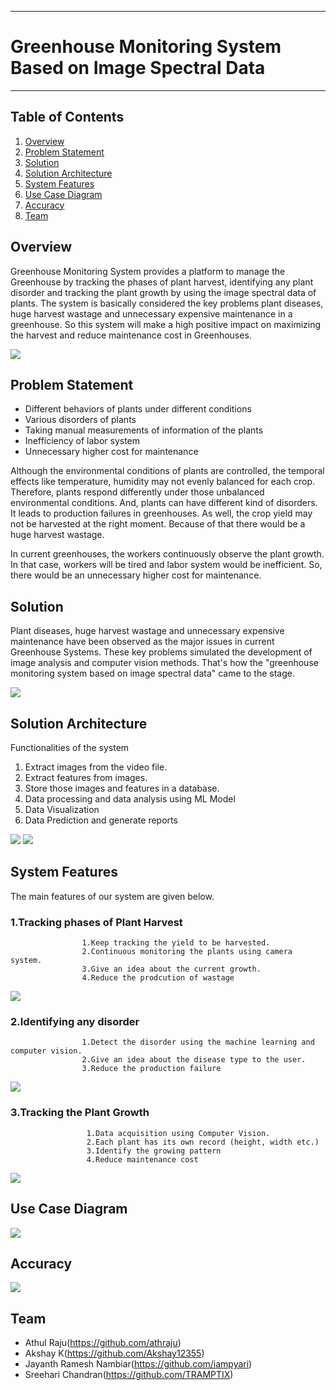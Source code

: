 ___
# Greenhouse Monitoring System Based on Image Spectral Data
___

## Table of Contents
1. [Overview](#overview)
2. [Problem Statement](#problem-statement)
3. [Solution](#solution)
4. [Solution Architecture](#solution-architecture)
5. [System Features](#system-features)
6. [Use Case Diagram](#use-case-diagram)
7. [Accuracy](#accuracy)
8. [Team](#team)


## Overview
Greenhouse Monitoring System provides a platform to manage the Greenhouse by tracking the phases of plant harvest, identifying any plant disorder and tracking the plant growth by using the image spectral data of plants. The system is basically considered the key problems plant diseases, huge harvest wastage and unnecessary expensive maintenance in a greenhouse. So this system will make a high positive impact on maximizing the harvest and reduce maintenance cost in Greenhouses.

![](https://github.com/athraju/2021_IBM_Code_Challenge_Greeenhouse_Monitoring_System/blob/main/data/docs/introduction.png)

## Problem Statement
- Different behaviors of plants under different conditions
- Various disorders of plants
- Taking manual measurements of information of the plants
- Inefficiency of labor system
- Unnecessary higher cost for maintenance

Although the environmental conditions of plants are controlled, the temporal effects like temperature, humidity may not evenly balanced for each crop. Therefore, plants respond differently under those unbalanced environmental conditions. And, plants can have different kind of disorders. It leads to production failures in greenhouses. As well, the crop yield may not be harvested at the right moment. Because of that there would be a huge harvest wastage.

In current greenhouses, the workers continuously observe the plant growth. In that case, workers will be tired and labor system would be inefficient. So, there would be an unnecessary higher cost for maintenance.

## Solution
Plant diseases, huge harvest wastage and unnecessary expensive maintenance have been observed as the major issues in current Greenhouse Systems. These key problems simulated the development of image analysis and computer vision methods. That's how the "greenhouse monitoring system based on image spectral data" came to the stage.

![](https://github.com/athraju/2021_IBM_Code_Challenge_Greeenhouse_Monitoring_System/blob/main/data/docs/camerasystem.png)

## Solution Architecture
Functionalities of the system
1. Extract images from the video file.
2. Extract features from images.
3. Store those images and features in a database.
4. Data processing and data analysis using ML Model
5. Data Visualization
6. Data Prediction and generate reports

![](https://github.com/athraju/2021_IBM_Code_Challenge_Greeenhouse_Monitoring_System/blob/main/data/docs/architecture.png)
![](https://github.com/athraju/2021_IBM_Code_Challenge_Greeenhouse_Monitoring_System/blob/main/data/docs/architecture2.png)
## System Features
The main features of our system are given below.

###  1.Tracking phases of Plant Harvest
                    1.Keep tracking the yield to be harvested.
                    2.Continuous monitoring the plants using camera system.
                    3.Give an idea about the current growth.
                    4.Reduce the prodcution of wastage
![](https://github.com/athraju/2021_IBM_Code_Challenge_Greeenhouse_Monitoring_System/blob/main/data/docs/Items.png)

###  2.Identifying any disorder 
                    1.Detect the disorder using the machine learning and computer vision.
                    2.Give an idea about the disease type to the user.
                    3.Reduce the production failure
![](https://github.com/athraju/2021_IBM_Code_Challenge_Greeenhouse_Monitoring_System/blob/main/data/docs/Items%20(1).png)

###  3.Tracking the Plant Growth
                     1.Data acquisition using Computer Vision.
                     2.Each plant has its own record (height, width etc.)
                     3.Identify the growing pattern
                     4.Reduce maintenance cost
![](https://github.com/athraju/2021_IBM_Code_Challenge_Greeenhouse_Monitoring_System/blob/main/data/docs/Items%20(2).png)

## Use Case Diagram
![](https://github.com/athraju/2021_IBM_Code_Challenge_Greeenhouse_Monitoring_System/blob/main/data/docs/usecase_diagram.png)

## Accuracy
![](https://github.com/athraju/2021_IBM_Code_Challenge_Greeenhouse_Monitoring_System/blob/main/data/docs/Accuracy%26loss.jpg)

## Team
-  Athul Raju(https://github.com/athraju)
-  Akshay K(https://github.com/Akshay12355)
-  Jayanth Ramesh Nambiar(https://github.com/iampyari)
-  Sreehari Chandran(https://github.com/TRAMPTIX)
